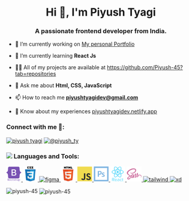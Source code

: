 <h1 align="center">Hi 👋, I'm Piyush Tyagi</h1>
<h3 align="center">A passionate frontend developer from India.</h3>

- 🔭 I’m currently working on [My personal Portfolio](https://piyushtyagidev.netlify.app/)

- 🌱 I’m currently learning **React Js**

- 👨‍💻 All of my projects are available at https://github.com/Piyush-45?tab=repositories

- 💬 Ask me about **Html, CSS, JavaScript**

- 📫 How to reach me **piyushtyagidev@gmail.com**

- 📄 Know about my experiences [piyushtyagidev.netlify.app](piyushtyagidev.netlify.app)

<h3 align="left"> Connect with me 👋:</h3>
<p align="left" mt-40>
<a href="https://codepen.io/piyush tyagi" target="blank"><img align="center" src="https://raw.githubusercontent.com/rahuldkjain/github-profile-readme-generator/master/src/images/icons/Social/codepen.svg" alt="piyush tyagi" height="30" width="40" /></a>
<a href="https://twitter.com/@piyush_ty" target="blank"><img align="center" src="https://raw.githubusercontent.com/rahuldkjain/github-profile-readme-generator/master/src/images/icons/Social/twitter.svg" alt="@piyush_ty" height="30" width="40" /></a>
</p>

<h3 align="left"><img src="https://img.icons8.com/emoji/48/000000/hammer-and-wrench.png"/> Languages and Tools:</h3>
<p align="left"> <a href="https://getbootstrap.com" target="_blank" rel="noreferrer"> <img src="https://raw.githubusercontent.com/devicons/devicon/master/icons/bootstrap/bootstrap-plain-wordmark.svg" alt="bootstrap" width="40" height="40"/> </a> <a href="https://www.w3schools.com/css/" target="_blank" rel="noreferrer"> <img src="https://raw.githubusercontent.com/devicons/devicon/master/icons/css3/css3-original-wordmark.svg" alt="css3" width="40" height="40"/> </a> <a href="https://www.figma.com/" target="_blank" rel="noreferrer"> <img src="https://www.vectorlogo.zone/logos/figma/figma-icon.svg" alt="figma" width="40" height="40"/> </a> <a href="https://www.w3.org/html/" target="_blank" rel="noreferrer"> <img src="https://raw.githubusercontent.com/devicons/devicon/master/icons/html5/html5-original-wordmark.svg" alt="html5" width="40" height="40"/> </a> <a href="https://developer.mozilla.org/en-US/docs/Web/JavaScript" target="_blank" rel="noreferrer"> <img src="https://raw.githubusercontent.com/devicons/devicon/master/icons/javascript/javascript-original.svg" alt="javascript" width="40" height="40"/> </a> <a href="https://www.photoshop.com/en" target="_blank" rel="noreferrer"> <img src="https://raw.githubusercontent.com/devicons/devicon/master/icons/photoshop/photoshop-line.svg" alt="photoshop" width="40" height="40"/> </a> <a href="https://reactjs.org/" target="_blank" rel="noreferrer"> <img src="https://raw.githubusercontent.com/devicons/devicon/master/icons/react/react-original-wordmark.svg" alt="react" width="40" height="40"/> </a> <a href="https://sass-lang.com" target="_blank" rel="noreferrer"> <img src="https://raw.githubusercontent.com/devicons/devicon/master/icons/sass/sass-original.svg" alt="sass" width="40" height="40"/> </a> <a href="https://tailwindcss.com/" target="_blank" rel="noreferrer"> <img src="https://www.vectorlogo.zone/logos/tailwindcss/tailwindcss-icon.svg" alt="tailwind" width="40" height="40"/> </a> <a href="https://www.adobe.com/products/xd.html" target="_blank" rel="noreferrer"> <img src="https://cdn.worldvectorlogo.com/logos/adobe-xd.svg" alt="xd" width="40" height="40"/> </a> </p>

<p><img align="left" src="https://github-readme-stats.vercel.app/api/top-langs?username=piyush-45&show_icons=true&locale=en&layout=compact" alt="piyush-45" /></p>

<p>&nbsp;<img align="center" src="https://github-readme-stats.vercel.app/api?username=piyush-45&show_icons=true&locale=en" alt="piyush-45" /></p>
